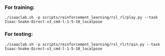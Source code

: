 ### For training:
```./isaaclab.sh -p scripts/reinforcement_learning/rsl_rl/play.py --task Isaac-Snake-Direct-v3_cmd-l-1-5-10_localpose```

### For testing:
```./isaaclab.sh -p scripts/reinforcement_learning/rsl_rl/train.py --task Isaac-Snake-Direct-v3_cmd-l-1-5-10_localpose```